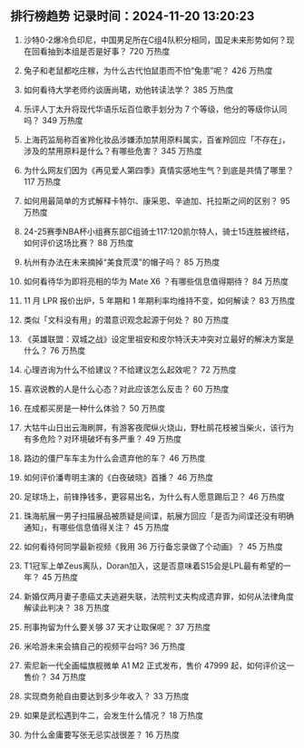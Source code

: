 
## 排行榜趋势 记录时间：2024-11-20 13:20:23
  
  1. 沙特0-2爆冷负印尼，中国男足所在C组4队积分相同，国足未来形势如何？现在回看抽到本组是否是好事？ 720 万热度
    
  2. 兔子和老鼠都吃庄稼，为什么古代怕鼠患而不怕“兔患”呢？ 426 万热度
    
  3. 如何看待大学老师约谈唐尚珺，劝他转读法学？ 385 万热度
    
  4. 乐评人丁太升将现代华语乐坛百位歌手划分为 7 个等级，他分的等级你认同吗？ 349 万热度
    
  5. 上海药监局称百雀羚化妆品涉嫌添加禁用原料属实，百雀羚回应「不存在」，涉及的禁用原料是什么？有哪些危害？ 345 万热度
    
  6. 为什么网友们因为《再见爱人第四季》真情实感地生气？到底是共情了哪里？ 117 万热度
    
  7. 如何用最简单的方式解释卡特尔、康采恩、辛迪加、托拉斯之间的区别？ 95 万热度
    
  8. 24-25赛季NBA杯小组赛东部C组骑士117:120凯尔特人，骑士15连胜被终结，如何评价这场比赛？ 88 万热度
    
  9. 杭州有办法在未来摘掉“美食荒漠”的帽子吗？ 85 万热度
    
  10. 如何看待华为即将亮相的华为 Mate X6 ？有哪些信息值得期待？ 84 万热度
    
  11. 11 月 LPR 报价出炉，5 年期和 1 年期利率均维持不变，如何解读？ 83 万热度
    
  12. 类似「文科没有用」的潜意识观念起源于何处？ 80 万热度
    
  13. 《英雄联盟：双城之战》设定里祖安和皮尔特沃夫冲突对立最好的解决方案是什么？ 76 万热度
    
  14. 心理咨询为什么不给建议？不给建议怎么起效呢？ 72 万热度
    
  15. 喜欢说教的人是什么心态？对此应该怎么反击？ 60 万热度
    
  16. 在成都买房是一种什么体验？ 50 万热度
    
  17. 大牯牛山日出云海刷屏，有游客夜爬纵火烧山，野杜鹃花枝被当柴火，该行为有多危险？对环境破坏有多严重？ 49 万热度
    
  18. 路边的僵尸车车主为什么会遗弃他的车？ 46 万热度
    
  19. 如何评价潘粤明主演的《白夜破晓》首播？ 46 万热度
    
  20. 足球场上，前锋挣钱多，更容易出名，为什么有人愿意踢后卫？ 46 万热度
    
  21. 珠海航展一男子扫描展品被质疑是间谍，航展方回应「是否为间谍还没有明确通知」，有哪些信息值得关注？ 45 万热度
    
  22. 如何看待何同学最新视频《我用 36 万行备忘录做了个动画》？ 45 万热度
    
  23. T1冠军上单Zeus离队，Doran加入，这是否意味着S15会是LPL最有希望的一年？ 45 万热度
    
  24. 新婚仅两月妻子患癌丈夫逃避失联，法院判丈夫构成遗弃罪，如何从法律角度解读此判决？ 38 万热度
    
  25. 刑事拘留为什么要关够 37 天才让取保呢？ 37 万热度
    
  26. 米哈游未来会搞自己的视频平台吗? 36 万热度
    
  27. 索尼新一代全画幅旗舰微单 A1 M2 正式发布，售价 47999 起，如何评价这一售价？ 34 万热度
    
  28. 实现商务舱自由要达到多少年收入？ 33 万热度
    
  29. 如果是武松遇到牛二，会发生什么情况？ 18 万热度
    
  30. 为什么金庸要写张无忌实战很差？ 16 万热度
    